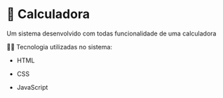 # 📝 Calculadora

<p>Um sistema desenvolvido com todas funcionalidade de uma calculadora
</p>

👨‍💻 Tecnologia utilizadas no sistema:

<ul><li> HTML </li></ul>
<ul><li> CSS </li></ul>
<ul><li> JavaScript </li></ul>
